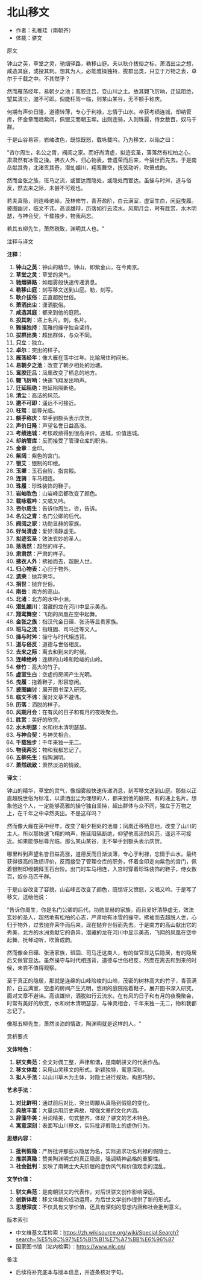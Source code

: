 # 北山移文

- 作者：孔稚珪（南朝齐）
- 体裁：骈文

原文

钟山之英，草堂之灵，驰烟驿路，勒移山庭。夫以耿介拔俗之标，萧洒出尘之想，咸造其庭，或投其刺。想其为人，必能雅操独持，拔群出类，只立于万物之表，卓尔于千载之中。不其然乎？

然而雁荡经年，易朝夕之池；鸾胶迁吕，变山川之主。故其翾飞厉响，迁延阻绝，望其清尘，邈不可即。倘能枉驾一临，则某山某谷，无不额手称庆。

何期有声价日隆，道德转薄，专心于利禄，忘情于山水。卒获考绩连城，却纳管库，怀金章而趋紫闼，佩银艾而朝玉墀。出则连骑，入则珠履，侍女数百，奴马千群。

于是山谷易容，岩岫改色，既惊既怒，载咏载吟。乃为移文，以贻之曰：

"咨尔周生，名公之胄，阀阅之家。而好尚清虚，拟迹玄圣，落落然有松柏之心，肃肃然有冰雪之操。拂衣人外，归心物表，昔遗荣而后来，今捐世而先去。于是南岳献其秀，北渚贡其奇，潜虬媚川，翔鸾舞空，抚弦动听，吹箫成韵。

然而金张之族，班马之流，或宦达而隐处，或隐处而宦达。虽操与时舛，道与俗反，然去来之际，未尝不可观也。

若夫真隐，则连峰绝岭，茂林修竹，青苔盈阶，白云满室，虚室生白，闲庭曳履。披图幽讨，临文不讳。高谈雄辩，历落如行云流水。风期月会，时有胜赏，水木明瑟，与神合契，千载独步，物我两忘。

若其五柳先生，萧然疏致，渊明其人也。"

注释与译文

**注释：**
1. **钟山之英**：钟山的精华。钟山，即紫金山，在今南京。
2. **草堂之灵**：草堂的灵气。
3. **驰烟驿路**：如烟雾般快速传递消息。
4. **勒移山庭**：刻写移文送到山庭。勒，刻写。
5. **耿介拔俗**：正直超脱世俗。
6. **萧洒出尘**：潇洒脱俗。
7. **咸造其庭**：都来到他的庭院。
8. **投其刺**：递上名片。刺，名片。
9. **雅操独持**：高雅的操守独自坚持。
10. **拔群出类**：超出群体，与众不同。
11. **只立**：独立。
12. **卓尔**：突出的样子。
13. **雁荡经年**：像大雁在荡中过年。比喻居住时间长。
14. **易朝夕之池**：改变了朝夕相处的池塘。
15. **鸾胶迁吕**：凤凰改变了栖息的地方。
16. **翾飞厉响**：快速飞翔发出响声。
17. **迁延阻绝**：拖延阻隔断绝。
18. **清尘**：高洁的风范。
19. **邈不可即**：遥远不可接近。
20. **枉驾**：屈尊光临。
21. **额手称庆**：举手到额头表示庆贺。
22. **声价日隆**：声望名誉日益高涨。
23. **考绩连城**：考核政绩得到很高评价。连城，价值连城。
24. **却纳管库**：反而接受了管理仓库的职务。
25. **金章**：金印。
26. **紫闼**：紫色的宫门。
27. **银艾**：银制的印绶。
28. **玉墀**：玉石台阶，指宫殿。
29. **连骑**：车马相连。
30. **珠履**：珍珠装饰的鞋子。
31. **岩岫改色**：山岩峰峦都改变了颜色。
32. **载咏载吟**：又唱又吟。
33. **咨尔周生**：告诉你周生。咨，告诉。
34. **名公之胄**：名门公卿的后代。
35. **阀阅之家**：功勋显赫的家族。
36. **好尚清虚**：爱好清静虚无。
37. **拟迹玄圣**：效法玄妙的圣人。
38. **落落然**：超然的样子。
39. **肃肃然**：严肃的样子。
40. **拂衣人外**：拂袖而去，超脱人世。
41. **归心物表**：心归于物外。
42. **遗荣**：抛弃荣华。
43. **捐世**：抛弃世俗。
44. **南岳**：南方的高山。
45. **北渚**：北方的水中小洲。
46. **潜虬媚川**：潜藏的龙在河川中显示美态。
47. **翔鸾舞空**：飞翔的凤凰在空中起舞。
48. **金张之族**：指汉代金日磾、张汤等显贵家族。
49. **班马之流**：指班固、司马迁等文人。
50. **操与时舛**：操守与时代相违背。
51. **道与俗反**：道德与世俗相反。
52. **去来之际**：离去和到来的时候。
53. **连峰绝岭**：连绵的山峰和险峻的山岭。
54. **修竹**：高大的竹子。
55. **虚室生白**：空虚的房间产生光明。
56. **曳履**：拖着鞋子，形容悠闲。
57. **披图幽讨**：展开图书深入研究。
58. **临文不讳**：面对文章不避讳。
59. **历落**：洒脱的样子。
60. **风期月会**：在有风的日子和有月的夜晚聚会。
61. **胜赏**：美好的欣赏。
62. **水木明瑟**：水和树木清明瑟瑟。
63. **与神合契**：与神灵相合。
64. **千载独步**：千年来独一无二。
65. **物我两忘**：物和我都忘记了。
66. **五柳先生**：指陶渊明。
67. **萧然疏致**：萧然淡泊的情致。

**译文：**

钟山的精华，草堂的灵气，像烟雾般快速传递消息，刻写移文送到山庭。那些以正直超脱世俗为标准，以潇洒出尘为理想的人，都来到他的庭院，有的递上名片。想象他这个人，一定能够高雅的操守独自坚持，超出群体与众不同，独立于万物之上，在千年之中卓然突出。不是这样吗？

然而像大雁在荡中经年，改变了朝夕相处的池塘；凤凰迁移栖息地，改变了山川的主人。所以那快速飞翔的响声，拖延阻隔断绝，仰望他高洁的风范，遥远不可接近。如果能够屈尊光临，那么某山某谷，无不举手到额头表示庆贺。

哪里料到声望名誉日益高涨，道德反而日渐淡薄，专心于利禄，忘情于山水。最终获得很高的政绩评价，反而接受了管理仓库的职务，怀着金印走向紫色的宫门，佩着银制印绶朝拜玉石台阶。出门时车马相连，入宫时穿着珍珠装饰的鞋子，侍女数百，奴仆马匹千群。

于是山谷改变了容貌，山岩峰峦改变了颜色，既惊讶又愤怒，又唱又吟。于是写了移文，送给他说：

"告诉你周生，你是名门公卿的后代，功勋显赫的家族。而且爱好清静虚无，效法玄妙的圣人，超然地有松柏的心志，严肃地有冰雪的操守。拂袖而去超脱人世，心归于物外，过去抛弃荣华而后来，现在抛弃世俗而先去。于是南方的高山献出它的秀美，北方的水洲贡献它的奇异，潜藏的龙在河川中显示美态，飞翔的凤凰在空中起舞，抚琴动听，吹箫成韵。

然而像金日磾、张汤家族，班固、司马迁这类人，有的做官显达后隐居，有的隐居后又做官显达。虽然操守与时代相违背，道德与世俗相反，然而在离去和到来的时候，未尝不值得观察。

至于真正的隐居，那就是连绵的山峰险峻的山岭，茂密的树林高大的竹子，青苔满阶，白云满室，空虚的房间产生光明，悠闲的庭院拖着鞋子。展开图书深入研究，面对文章不避讳。高谈雄辩，洒脱如行云流水。在有风的日子和有月的夜晚聚会，时常有美好的欣赏，水和树木清明瑟瑟，与神灵相合，千年来独一无二，物和我都忘记了。

像那五柳先生，萧然淡泊的情致，陶渊明就是这样的人。"

赏析要点

**文体特色：**
1. **骈文典范**：全文对偶工整，声律和谐，是南朝骈文的代表作品。
2. **移文体裁**：采用山灵移文的形式，新颖独特，寓意深刻。
3. **拟人手法**：以山川草木为主体，对隐士进行规劝，构思巧妙。

**艺术手法：**
1. **对比鲜明**：通过前后对比，突出周颙从真隐到假隐的变化。
2. **典故丰富**：大量运用历史典故，增强文章的文化内涵。
3. **辞藻华美**：用词精美，句式整齐，体现了骈文的艺术特色。
4. **寓意深刻**：表面写山川移文，实际批评假隐士的虚伪行为。

**思想内容：**
1. **批判假隐**：严厉批评那些以隐居为名，实际追求功名利禄的假隐士。
2. **推崇真隐**：赞美陶渊明式的真正隐居，强调精神品格的重要性。
3. **社会批判**：反映了南朝士大夫阶层的虚伪风气和价值观念的混乱。

**文学价值：**
1. **骈文典范**：是南朝骈文的代表作，对后世骈文创作影响深远。
2. **创新体裁**：移文体裁的成功运用，为后世文学创作提供了新的形式。
3. **思想深度**：不仅具有文学价值，还具有深刻的思想内涵和社会批判意义。

版本索引
- 中文维基文库检索：https://zh.wikisource.org/wiki/Special:Search?search=%E5%8C%97%E5%B1%B1%E7%A7%BB%E6%96%87
- 国家图书馆（站内检索）：https://www.nlc.cn/

备注
- 后续将补充底本与版本信息，并逐条核对字句。